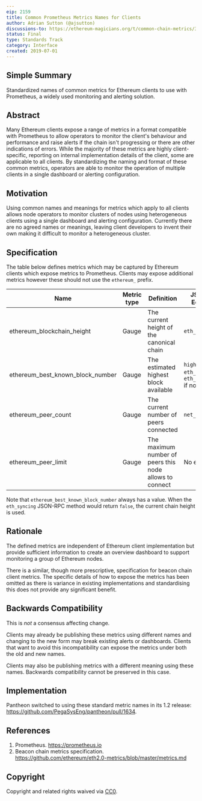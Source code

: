 ```yaml
---
eip: 2159
title: Common Prometheus Metrics Names for Clients
author: Adrian Sutton (@ajsutton)
discussions-to: https://ethereum-magicians.org/t/common-chain-metrics/3415
status: Final
type: Standards Track
category: Interface
created: 2019-07-01
---
```


## Simple Summary
Standardized names of common metrics for Ethereum clients to use with Prometheus, a widely used monitoring and alerting solution.

## Abstract
Many Ethereum clients expose a range of metrics in a format compatible with Prometheus to allow operators to monitor the client's behaviour and performance and raise alerts if the chain isn't progressing or there are other indications of errors. While the majority of these metrics are highly client-specific, reporting on internal implementation details of the client, some are applicable to all clients. By standardizing the naming and format of these common metrics, operators are able to monitor the operation of multiple clients in a single dashboard or alerting configuration.

## Motivation
Using common names and meanings for metrics which apply to all clients allows node operators to monitor clusters of nodes using heterogeneous clients using a single dashboard and alerting configuration. Currently there are no agreed names or meanings, leaving client developers to invent their own making it difficult to monitor a heterogeneous cluster.

## Specification
The table below defines metrics which may be captured by Ethereum clients which expose metrics to Prometheus. Clients may expose additional metrics however these should not use the `ethereum_` prefix.

| Name                                 | Metric type | Definition                                              | JSON-RPC Equivalent                                                 |
| ------------------------------------ | ----------- | ------------------------------------------------------- | ------------------------------------------------------------------- |
| ethereum_blockchain_height         | Gauge       | The current height of the canonical chain               | `eth_blockNumber`                                                   |
| ethereum_best_known_block_number | Gauge       | The estimated highest block available                   | `highestBlock` of `eth_syncing` or `eth_blockNumber` if not syncing |
| ethereum_peer_count                | Gauge       | The current number of peers connected                   | `net_peerCount`                                                     |
| ethereum_peer_limit                | Gauge       | The maximum number of peers this node allows to connect | No equivalent                                                       |

Note that `ethereum_best_known_block_number` always has a value. When the `eth_syncing` JSON-RPC method would return `false`, the current chain height is used.

## Rationale
The defined metrics are independent of Ethereum client implementation but provide sufficient information to create an overview dashboard to support monitoring a group of Ethereum nodes.

There is a similar, though more prescriptive, specification for beacon chain client metrics. The specific details of how to expose the metrics has been omitted as there is variance in existing implementations and standardising this does not provide any significant benefit.

## Backwards Compatibility
This is *not* a consensus affecting change.

Clients may already be publishing these metrics using different names and changing to the new form may break existing alerts or dashboards. Clients that want to avoid this incompatibility can expose the metrics under both the old and new names.

Clients may also be publishing metrics with a different meaning using these names. Backwards compatibility cannot be preserved in this case.


## Implementation
Pantheon switched to using these standard metric names in its 1.2 release: https://github.com/PegaSysEng/pantheon/pull/1634.

## References

 1. Prometheus. https://prometheus.io
 2. Beacon chain metrics specification. https://github.com/ethereum/eth2.0-metrics/blob/master/metrics.md

## Copyright
Copyright and related rights waived via [CC0](../LICENSE.md).
